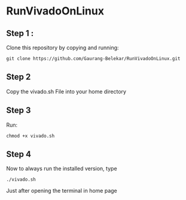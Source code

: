 # RunVivadoOnLinux

## Step 1 :

Clone this repository by copying and running: 
```
git clone https://github.com/Gaurang-Belekar/RunVivadoOnLinux.git 
```

## Step 2
Copy the vivado.sh File into your home directory

## Step 3

Run:

`chmod +x vivado.sh`

## Step 4

Now to always run the installed version, type

`./vivado.sh`

Just after opening the terminal in home page
